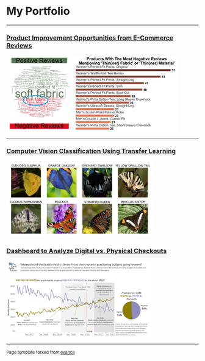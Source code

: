 # My Portfolio

---

### [Product Improvement Opportunities from E-Commerce Reviews](https://github.com/RyanBGoebel/LLBeanReviews)

<img src="images/PosVsNeg.png" 
     height="200"/>
<img src="images/ThinFabric_bargraph.png" 
     height="200"/>

---

### [Computer Vision Classification Using Transfer Learning](https://github.com/RyanBGoebel/ButterflyImagesClassification)

<img src="images/butterfly-classification.png" 
     height="200"/>

### [Dashboard to Analyze Digital vs. Physical Checkouts](https://github.com/RyanBGoebel/SPLdashboards)

<img src="images/SPLtableau.png" 
     height="200"/>

---
<p style="font-size:11px">Page template forked from <a href="https://github.com/evanca/quick-portfolio">evanca</a></p>
<!-- Remove above link if you don't want to attibute -->
